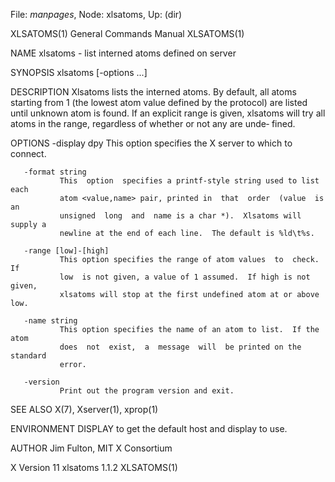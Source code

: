 File: *manpages*,  Node: xlsatoms,  Up: (dir)

XLSATOMS(1)                 General Commands Manual                XLSATOMS(1)



NAME
       xlsatoms - list interned atoms defined on server

SYNOPSIS
       xlsatoms [-options ...]

DESCRIPTION
       Xlsatoms lists the interned atoms.  By default, all atoms starting from
       1 (the lowest atom value defined by  the  protocol)  are  listed  until
       unknown  atom  is  found.  If an explicit range is given, xlsatoms will
       try all atoms in the range, regardless of whether or not any are  unde‐
       fined.

OPTIONS
       -display dpy
               This option specifies the X server to which to connect.

       -format string
               This  option  specifies a printf-style string used to list each
               atom <value,name> pair, printed in  that  order  (value  is  an
               unsigned  long  and  name is a char *).  Xlsatoms will supply a
               newline at the end of each line.  The default is %ld\t%s.

       -range [low]-[high]
               This option specifies the range of atom values  to  check.   If
               low  is not given, a value of 1 assumed.  If high is not given,
               xlsatoms will stop at the first undefined atom at or above low.

       -name string
               This option specifies the name of an atom to list.  If the atom
               does  not  exist,  a  message  will  be printed on the standard
               error.

       -version
               Print out the program version and exit.

SEE ALSO
       X(7), Xserver(1), xprop(1)

ENVIRONMENT
       DISPLAY to get the default host and display to use.

AUTHOR
       Jim Fulton, MIT X Consortium



X Version 11                    xlsatoms 1.1.2                     XLSATOMS(1)
